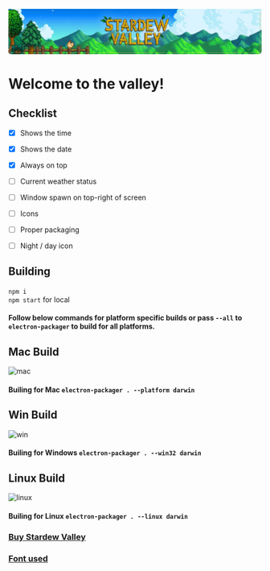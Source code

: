 ![mac](sv.png)  

# Welcome to the valley!

## Checklist

- [x] Shows the time
- [x] Shows the date
- [x] Always on top
- [ ] Current weather status
- [ ] Window spawn on top-right of screen
- [ ] Icons
- [ ] Proper packaging
- [ ] Night / day icon


## Building
```npm i```  
```npm start``` for local

#### Follow below commands for platform specific builds or pass ```--all``` to ```electron-packager``` to build for all platforms.

## Mac Build

![mac](macbuild.png)

#### Builing for Mac ```electron-packager . --platform darwin```


## Win Build

![win](windowsbuild.png)

#### Builing for Windows ```electron-packager . --win32 darwin```


## Linux Build

![linux](linuxbuild.png)

#### Builing for Linux ```electron-packager . --linux darwin```

### [Buy Stardew Valley](https://www.stardewvalley.net/)
### [Font used](https://fontstruct.com/fontstructionsshow/1254619/stardew_valley)
